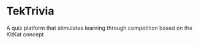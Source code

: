 # TekTrivia
A quiz platform that stimulates learning through competition based on the KitKat concept
